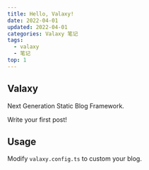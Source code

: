 ```yaml
---
title: Hello, Valaxy!
date: 2022-04-01
updated: 2022-04-01
categories: Valaxy 笔记
tags:
  - valaxy
  - 笔记
top: 1
---
```




## Valaxy

Next Generation Static Blog Framework.

Write your first post!

## Usage

Modify `valaxy.config.ts` to custom your blog.
